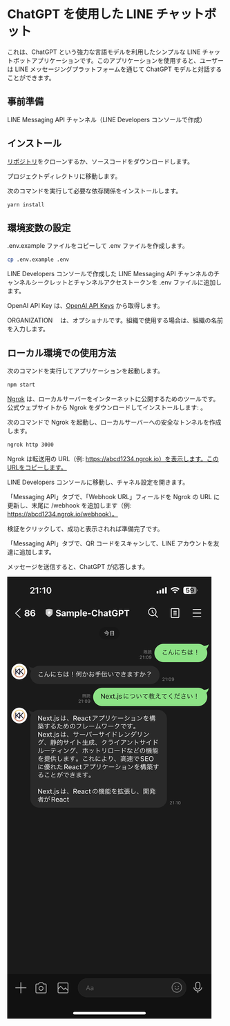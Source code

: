 # ChatGPT を使用した LINE チャットボット

これは、ChatGPT という強力な言語モデルを利用したシンプルな LINE チャットボットアプリケーションです。このアプリケーションを使用すると、ユーザーは LINE メッセージングプラットフォームを通じて ChatGPT モデルと対話することができます。

## 事前準備

LINE Messaging API チャンネル（LINE Developers コンソールで作成）

## インストール

[リポジトリ]()をクローンするか、ソースコードをダウンロードします。

プロジェクトディレクトリに移動します。

次のコマンドを実行して必要な依存関係をインストールします。

```bash
yarn install
```

## 環境変数の設定

.env.example ファイルをコピーして .env ファイルを作成します。

```bash
cp .env.example .env
```

LINE Developers コンソールで作成した LINE Messaging API チャンネルのチャンネルシークレットとチャンネルアクセストークンを .env ファイルに追加します。

OpenAI API Key は、[OpenAI API Keys](https://platform.openai.com/account/api-keys) から取得します。

ORGANIZATION 　は、オプショナルです。組織で使用する場合は、組織の名前を入力します。

## ローカル環境での使用方法

次のコマンドを実行してアプリケーションを起動します。

```bash
npm start
```

[Ngrok](https://ngrok.com/) は、ローカルサーバーをインターネットに公開するためのツールです。公式ウェブサイトから Ngrok をダウンロードしてインストールします: 。

次のコマンドで Ngrok を起動し、ローカルサーバーへの安全なトンネルを作成します。

```bash
ngrok http 3000
```

Ngrok は転送用の URL（例: https://abcd1234.ngrok.io）を表示します。このURLをコピーします。

LINE Developers コンソールに移動し、チャネル設定を開きます。

「Messaging API」タブで、「Webhook URL」フィールドを Ngrok の URL に更新し、末尾に /webhook を追加します（例: https://abcd1234.ngrok.io/webhook）。

検証をクリックして、成功と表示されれば準備完了です。

「Messaging API」タブで、QR コードをスキャンして、LINE アカウントを友達に追加します。

メッセージを送信すると、ChatGPT が応答します。

![代替テキスト](/public/screenshot/sample-chatbot-with-chatgpt.PNG)
